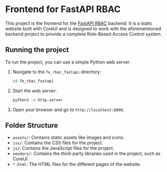 # Frontend for FastAPI RBAC

This project is the frontend for the [FastAPI RBAC](https://github.com/satriyobud/rbac_fastapi) backend. It is a static website built with CoreUI and is designed to work with the aforementioned backend project to provide a complete Role-Based Access Control system.

## Running the project

To run the project, you can use a simple Python web server.

1.  Navigate to the `fe_rbac_fastapi` directory:
    ```bash
    cd fe_rbac_fastapi
    ```
2.  Start the web server:
    ```bash
    python3 -m http.server
    ```
3.  Open your browser and go to `http://localhost:8000`.

## Folder Structure

*   `assets/`: Contains static assets like images and icons.
*   `css/`: Contains the CSS files for the project.
*   `js/`: Contains the JavaScript files for the project.
*   `vendors/`: Contains the third-party libraries used in the project, such as CoreUI.
*   `*.html`: The HTML files for the different pages of the website.